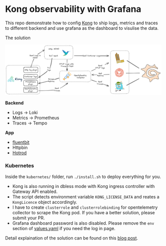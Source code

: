 # Kong observability with Grafana

This repo demonstrate how to config [Kong](https://github.com/Kong/kong) to ship logs, metrics and traces to different backend and use grafana as the dashboard to visulise the data.

The solution 

![](assets/kong-observability-solution-grafana.png)

**Backend**
- Logs -> Loki
- Metrics -> Prometheus
- Traces -> Tempo

**App**
- [fluentbit](https://www.fluentbit.io/)
- Httpbin
- [Hotrod](https://github.com/jaegertracing/jaeger/tree/main/examples/hotrod)

### Kubernetes

Inside the `kubernetes/` folder, run `./install.sh` to deploy everything for you.

- Kong is also running in dbless mode with Kong ingress controller with Gateway API enabled.
- The script detects environment variable `KONG_LICENSE_DATA` and reates a `KongLicence` object accordingly.
- I have to create `clusterrole` and `clusterrolebinding` for opentelemetry collector to scrape the Kong pod. If you have a better solution, please submit your PR.
- Grafana dashboard password is also disabled. Please remove the `env` section of [values.yaml](https://github.com/liyangau/kong-observability-grafana/blob/main/kubernetes/grafana/values.yaml) if you need the log in page.

Detail explaination of the solution can be found on this [blog post](https://tech.aufomm.com/kong-observability-with-grafana-a-unified-view-for-logs-metrics-and-traces).
